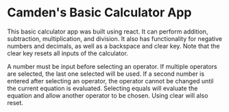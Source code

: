 # Camden's Basic Calculator App

This basic calculator app was built using react. It can perform addition, subtraction, multiplication, and division.
It also has functionality for negative numbers and decimals, as well as a backspace and clear key.
Note that the clear key resets all inputs of the calculator.

A number must be input before selecting an operator. If multiple operators are selected, the last one selected will be used.
If a second number is entered after selecting an operator, the operator cannot be changed until the current equation is evaluated. Selecting equals will evaluate the equation and allow another operator to be chosen. Using clear will also reset.
